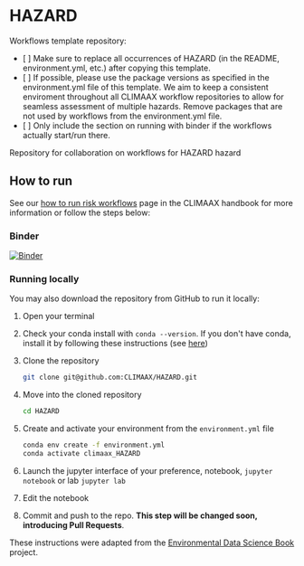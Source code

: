 # HAZARD

Workflows template repository:

- [ ] Make sure to replace all occurrences of HAZARD (in the README, environment.yml, etc.) after copying this template.
- [ ] If possible, please use the package versions as specified in the environment.yml file of this template. We aim to keep a consistent enviroment throughout all CLIMAAX workflow repositories to allow for seamless assessment of multiple hazards. Remove packages that are not used by workflows from the environment.yml file.
- [ ] Only include the section on running with binder if the workflows actually start/run there.


Repository for collaboration on workflows for HAZARD hazard


## How to run

See our [how to run risk workflows](https://handbook.climaax.eu/CRA_steps/analysis/how_to.html) page in the CLIMAAX handbook for more information or follow the steps below:

### Binder

[![Binder](https://mybinder.org/badge_logo.svg)](https://mybinder.org/v2/gh/CLIMAAX/HAZARD/main)


### Running locally

You may also download the repository from GitHub to run it locally:

1. Open your terminal

2. Check your conda install with `conda --version`. If you don't have conda, install it by following these instructions (see [here](https://docs.conda.io/en/latest/miniconda.html))

3. Clone the repository
    ```bash
    git clone git@github.com:CLIMAAX/HAZARD.git
    ```

4. Move into the cloned repository
    ```bash
    cd HAZARD
    ```

5. Create and activate your environment from the `environment.yml` file
    ```bash
    conda env create -f environment.yml
    conda activate climaax_HAZARD
    ```

6. Launch the jupyter interface of your preference, notebook, `jupyter notebook` or lab `jupyter lab`
7. Edit the notebook
8. Commit and push to the repo. **This step will be changed soon, introducing Pull Requests**.

These instructions were adapted from the [Environmental Data Science Book](https://edsbook.org/welcome.html) project.
